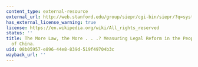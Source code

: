```yaml
---
content_type: external-resource
external_url: http://web.stanford.edu/group/siepr/cgi-bin/siepr/?q=system/files/shared/pubs/papers/pdf/credpr59.pdf
has_external_license_warning: true
license: https://en.wikipedia.org/wiki/All_rights_reserved
status: ''
title: The More Law, the More . . .? Measuring Legal Reform in the People's Republic
  of China.
uid: 08b05957-e896-44e8-839d-519f49704b3c
wayback_url: ''
---
```

